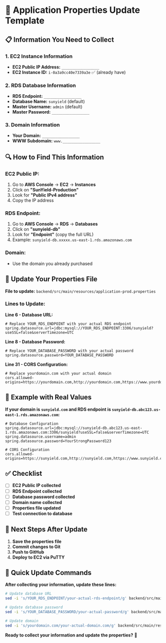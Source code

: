 # 🔧 Application Properties Update Template

## 📋 **Information You Need to Collect**

### **1. EC2 Instance Information**
- **EC2 Public IP Address:** `_________________`
- **EC2 Instance ID:** `i-0a3a9cc40e7339a3e` ✅ (already have)

### **2. RDS Database Information**
- **RDS Endpoint:** `_________________`
- **Database Name:** `sunyield` (default)
- **Master Username:** `admin` (default)
- **Master Password:** `_________________`

### **3. Domain Information**
- **Your Domain:** `_________________`
- **WWW Subdomain:** `www._________________`

## 🔍 **How to Find This Information**

### **EC2 Public IP:**
1. Go to **AWS Console** → **EC2** → **Instances**
2. Click on **"SunYield-Production"**
3. Look for **"Public IPv4 address"**
4. Copy the IP address

### **RDS Endpoint:**
1. Go to **AWS Console** → **RDS** → **Databases**
2. Click on **"sunyield-db"**
3. Look for **"Endpoint"** (copy the full URL)
4. Example: `sunyield-db.xxxxx.us-east-1.rds.amazonaws.com`

### **Domain:**
- Use the domain you already purchased

## 🔧 **Update Your Properties File**

**File to update:** `backend/src/main/resources/application-prod.properties`

### **Lines to Update:**

**Line 6 - Database URL:**
```properties
# Replace YOUR_RDS_ENDPOINT with your actual RDS endpoint
spring.datasource.url=jdbc:mysql://YOUR_RDS_ENDPOINT:3306/sunyield?useSSL=false&serverTimezone=UTC
```

**Line 8 - Database Password:**
```properties
# Replace YOUR_DATABASE_PASSWORD with your actual password
spring.datasource.password=YOUR_DATABASE_PASSWORD
```

**Line 31 - CORS Configuration:**
```properties
# Replace yourdomain.com with your actual domain
cors.allowed-origins=https://yourdomain.com,http://yourdomain.com,https://www.yourdomain.com,http://www.yourdomain.com
```

## 📝 **Example with Real Values**

**If your domain is `sunyield.com` and RDS endpoint is `sunyield-db.abc123.us-east-1.rds.amazonaws.com`:**

```properties
# Database Configuration
spring.datasource.url=jdbc:mysql://sunyield-db.abc123.us-east-1.rds.amazonaws.com:3306/sunyield?useSSL=false&serverTimezone=UTC
spring.datasource.username=admin
spring.datasource.password=YourStrongPassword123

# CORS Configuration
cors.allowed-origins=https://sunyield.com,http://sunyield.com,https://www.sunyield.com,http://www.sunyield.com
```

## ✅ **Checklist**

- [ ] **EC2 Public IP collected**
- [ ] **RDS Endpoint collected**
- [ ] **Database password collected**
- [ ] **Domain name collected**
- [ ] **Properties file updated**
- [ ] **Test connection to database**

## 🚀 **Next Steps After Update**

1. **Save the properties file**
2. **Commit changes to Git**
3. **Push to GitHub**
4. **Deploy to EC2 via PuTTY**

## 🔧 **Quick Update Commands**

**After collecting your information, update these lines:**

```bash
# Update database URL
sed -i 's/YOUR_RDS_ENDPOINT/your-actual-rds-endpoint/g' backend/src/main/resources/application-prod.properties

# Update database password
sed -i 's/YOUR_DATABASE_PASSWORD/your-actual-password/g' backend/src/main/resources/application-prod.properties

# Update domain
sed -i 's/yourdomain.com/your-actual-domain.com/g' backend/src/main/resources/application-prod.properties
```

**Ready to collect your information and update the properties?** 🎯
